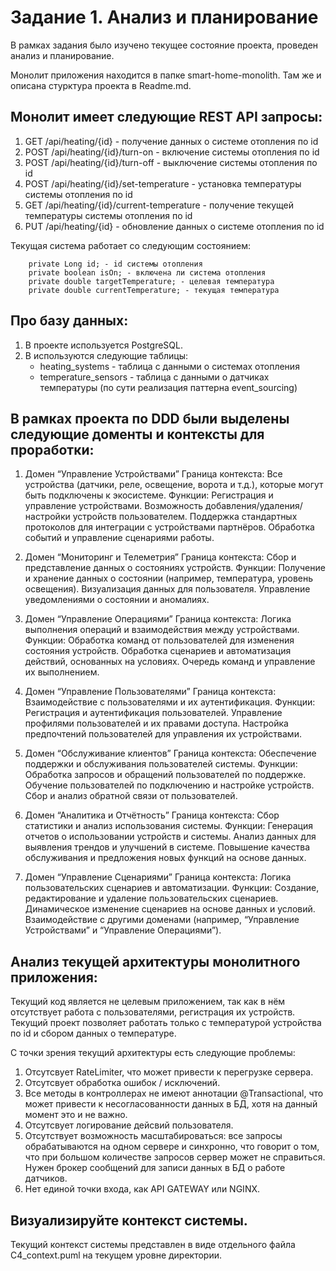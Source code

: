 # Задание 1. Анализ и планирование

В рамках задания было изучено текущее состояние проекта, проведен анализ и планирование.

Монолит приложения находится в папке smart-home-monolith. Там же и описана стурктура проекта в Readme.md. 

## Монолит имеет следующие REST API запросы:
1) GET /api/heating/{id} - получение данных о системе отопления по id
2) POST /api/heating/{id}/turn-on - включение системы отопления по id
3) POST /api/heating/{id}/turn-off - выключение системы отопления по id
4) POST /api/heating/{id}/set-temperature - установка температуры системы отопления по id
5) GET /api/heating/{id}/current-temperature - получение текущей температуры системы отопления по id
6) PUT /api/heating/{id} - обновление данных о системе отопления по id

Текущая система работает со следующим состоянием:
```
    private Long id; - id системы отопления
    private boolean isOn; - включена ли система отопления
    private double targetTemperature; - целевая температура
    private double currentTemperature; - текущая температура
```

## Про базу данных:
1) В проекте используется PostgreSQL.
2) В используются следующие таблицы:
    - heating_systems - таблица с данными о системах отопления
    - temperature_sensors - таблица с данными о датчиках температуры (по сути реализация паттерна event_sourcing)
    

## В рамках проекта по DDD были выделены следующие доменты и контексты для проработки:

1. Домен “Управление Устройствами”
Граница контекста: Все устройства (датчики, реле, освещение, ворота и т.д.), которые могут быть подключены к экосистеме.
Функции:
Регистрация и управление устройствами.
Возможность добавления/удаления/настройки устройств пользователем.
Поддержка стандартных протоколов для интеграции с устройствами партнёров.
Обработка событий и управление сценариями работы.


2. Домен “Мониторинг и Телеметрия”
Граница контекста: Сбор и представление данных о состояниях устройств.
Функции:
Получение и хранение данных о состоянии (например, температура, уровень освещения).
Визуализация данных для пользователя.
Управление уведомлениями о состоянии и аномалиях.

3. Домен “Управление Операциями”
Граница контекста: Логика выполнения операций и взаимодействия между устройствами.
Функции:
Обработка команд от пользователей для изменения состояния устройств.
Обработка сценариев и автоматизация действий, основанных на условиях.
Очередь команд и управление их выполнением.

4. Домен “Управление Пользователями”
Граница контекста: Взаимодействие с пользователями и их аутентификация.
Функции:
Регистрация и аутентификация пользователей.
Управление профилями пользователей и их правами доступа.
Настройка предпочтений пользователей для управления их устройствами.

5. Домен “Обслуживание клиентов”
Граница контекста: Обеспечение поддержки и обслуживания пользователей системы.
Функции:
Обработка запросов и обращений пользователей по поддержке.
Обучение пользователей по подключению и настройке устройств.
Сбор и анализ обратной связи от пользователей.

6. Домен “Аналитика и Отчётность”
Граница контекста: Сбор статистики и анализ использования системы.
Функции:
Генерация отчетов о использовании устройств и системы.
Анализ данных для выявления трендов и улучшений в системе.
Повышение качества обслуживания и предложения новых функций на основе данных.

7. Домен “Управление Сценариями”
Граница контекста: Логика пользовательских сценариев и автоматизации.
Функции:
Создание, редактирование и удаление пользовательских сценариев.
Динамическое изменение сценариев на основе данных и условий.
Взаимодействие с другими доменами (например, “Управление Устройствами” и “Управление Операциями”).


## Анализ текущей архитектуры монолитного приложения:
Текущий код является не целевым приложением, так как в нём отсутствует работа с пользователями, регистрация их устройств.
Текущий проект позволяет работать только с температурой устройства по id и сбором данных о температуре.

С точки зрения текущий архитектуры есть следующие проблемы:
1) Отсутсвует RateLimiter, что может привести к перегрузке сервера.
2) Отсутсвует обработка ошибок / исключений.
3) Все методы в контроллерах не имеют аннотации @Transactional, что может привести к несогласованности данных в БД, хотя на данный момент это и не важно.
4) Отсутсвует логирование дейсвий пользователя.
5) Отсутствует возможность масштабироваться: все запросы обрабатываются на одном сервере и синхронно, что говорит о том, что при большом количестве запросов сервер может не справиться. Нужен брокер сообщений для записи данных в БД о работе датчиков.
6) Нет единой точки входа, как API GATEWAY или NGINX.

## Визуализируйте контекст системы.
Текущий контекст системы представлен в виде отдельного файла C4_context.puml на текущем уровне директории.





